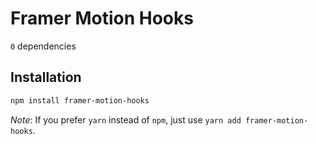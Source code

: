# Framer Motion Hooks

`0` dependencies

## Installation

```bash
npm install framer-motion-hooks
```

_Note_: If you prefer `yarn` instead of `npm`, just use `yarn add framer-motion-hooks`.
